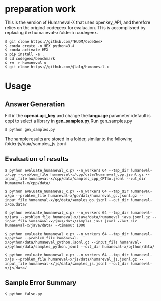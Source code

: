 # preparation work
This is the version of Humaneval-X that uses openkey_API, and therefore relies on the original codegeex for evaluation. This is accomplished by replacing the humaneval-x folder in codegeex.

```
$ git clone https://github.com/THUDM/CodeGeeX
$ conda create -n HEX python=3.8
$ conda activate HEX
$ pip install -e .
$ cd codegeex/benchmark
$ rm -r humaneval-x
$ git clone https://github.com/Qlalq/humaneval-x
```

# Usage
## Answer Generation
Fill in the **openai.api_key** and change the **language** parameter (default is cpp) to select a library in **gen_samples.py**,Run gen_samples.py

``$ python gen_samples.py``

The sample results are stored in a folder, similar to the following folder:js/data/samples_js.jsonl

## Evaluation of results
``$ python evaluate_humaneval_x.py --n_workers 64 --tmp_dir humaneval-x/cpp --problem_file humaneval-x/cpp/data/humaneval_cpp.jsonl.gz --input_file humaneval-x/cpp/data/samples_cpp_GPT4o.jsonl --out_dir humaneval-x/cpp/data/``

``$ python evaluate_humaneval_x.py --n_workers 64 --tmp_dir humaneval-x/go --problem_file humaneval-x/go/data/humaneval_go.jsonl.gz --input_file humaneval-x/go/data/samples_go.jsonl --out_dir humaneval-x/go/data/``

``$ python evaluate_humaneval_x.py --n_workers 64 --tmp_dir humaneval-x/java --problem_file humaneval-x/java/data/humaneval_java.jsonl.gz --input_file humaneval-x/java/data/samples_java.jsonl --out_dir humaneval-x/java/data/ --timeout 1000``

``$ python evaluate_humaneval_x.py --n_workers 64 --tmp_dir humaneval-x/python --problem_file humaneval-x/python/data/humaneval_python.jsonl.gz --input_file humaneval-x/python/data/samples_python.jsonl --out_dir humaneval-x/python/data/``

``$ python evaluate_humaneval_x.py --n_workers 64 --tmp_dir humaneval-x/js --problem_file humaneval-x/js/data/humaneval_js.jsonl.gz --input_file humaneval-x/js/data/samples_js.jsonl --out_dir humaneval-x/js/data/``

## Sample Error Summary
``$ python false.py``